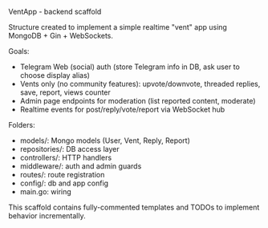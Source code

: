 VentApp - backend scaffold

Structure created to implement a simple realtime "vent" app using MongoDB + Gin + WebSockets.

Goals:
- Telegram Web (social) auth (store Telegram info in DB, ask user to choose display alias)
- Vents only (no community features): upvote/downvote, threaded replies, save, report, views counter
- Admin page endpoints for moderation (list reported content, moderate)
- Realtime events for post/reply/vote/report via WebSocket hub

Folders:
- models/: Mongo models (User, Vent, Reply, Report)
- repositories/: DB access layer
- controllers/: HTTP handlers
- middleware/: auth and admin guards
- routes/: route registration
- config/: db and app config
- main.go: wiring

This scaffold contains fully-commented templates and TODOs to implement behavior incrementally.
